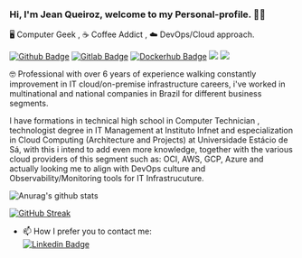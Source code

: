 ### Hi, I'm Jean Queiroz, welcome to my Personal-profile. 🙋‍♂️

🖥️ Computer Geek , ☕ Coffee Addict , ☁️ DevOps/Cloud approach.

[![Github Badge](https://img.shields.io/badge/-Github-000?style=flat-square&logo=Github&logoColor=white&link=https://github.com/nymalone)](https://github.com/jcqueiroz)
[![Gitlab Badge](https://img.shields.io/badge/GitLab-330F63?style=flat-square&&logo=gitlab&logoColor=white&link=https://github.com/nymalone)](https://gitlab.com/queiroz-j)
[![Dockerhub Badge](https://badgen.net/badge/icon/docker?icon=docker&label)](https://hub.docker.com/u/jcqueiroz/)
![](https://komarev.com/ghpvc/?username=jcqueiroz&color=blueviolet)
![](https://img.shields.io/github/followers/jcqueiroz.svg?style=social&label=Follow&maxAge=2592000)

🤓 Professional with over 6 years of experience walking constantly improvement in IT cloud/on-premise infrastructure careers, i've worked in multinational and national companies in Brazil for different business segments.

I have formations in technical high school in Computer Technician , technologist degree in IT Management at Instituto Infnet and especialization in Cloud Computing (Architecture and Projects) at Universidade Estácio de Sá, with this i intend to add even more knowledge, together with the various cloud providers of this segment such as: OCI, AWS, GCP, Azure and actually looking me to align with DevOps culture and Observability/Monitoring tools for IT Infrastrucuture.


![Anurag's github stats](https://github-readme-stats.vercel.app/api?username=jcqueiroz&count_private=true&show_icons=true&theme=chartreuse-dark&layout=compact)

<!--[Top Langs](https://github-readme-stats.vercel.app/api/top-langs/?username=jcqueiroz&show_icons=true&langs_count=16&layout=compact&theme=chartreuse-dark)!-->

[![GitHub Streak](https://github-readme-streak-stats.herokuapp.com?user=jcqueiroz&theme=chartreuse-dark&date_format=M%20j%5B%2C%20Y%5D&layout=compact)](https://git.io/streak-stats)

<!--!
<div>
  <a href="https://github.com/jcqueiroz">
  <img heigth="180em" width="380em" src="https://github-readme-stats.vercel.app/api?username=jcqueiroz&show_icons=true&theme=chartreuse-dark"/>
   
  <img heigth="180em" width="380em" src="https://github-readme-stats.vercel.app/api/top-langs/?username=vigqapqth&layout=compact&langs_count=16&theme=dark"/> !-->    
<!-- </div> !-->


- 📫 How I prefer you to contact me: \
    [![Linkedin Badge](https://img.shields.io/badge/LinkedIn-0077B5?style=flat-square&logo=linkedin&logoColor=whitelink=https://github.com/nymalone)](https://www.linkedin.com/in/jean-queiroz-it/)
